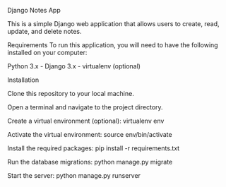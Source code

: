 Django Notes App


This is a simple Django web application that allows users to create, read, update, and delete notes.

Requirements
To run this application, you will need to have the following installed on your computer:

Python 3.x - Django 3.x - virtualenv (optional)

Installation

Clone this repository to your local machine.

Open a terminal and navigate to the project directory.

Create a virtual environment (optional): virtualenv env

Activate the virtual environment: source env/bin/activate

Install the required packages: pip install -r requirements.txt

Run the database migrations: python manage.py migrate

Start the server: python manage.py runserver
